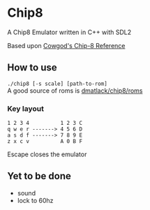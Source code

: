 # Chip8

A Chip8 Emulator written in C++ with SDL2  

Based upon [Cowgod's Chip-8 Reference](http://devernay.free.fr/hacks/chip8/C8TECH10.HTM)  

## How to use

`./chip8 [-s scale] [path-to-rom]`  
A good source of roms is [dmatlack/chip8/roms](https://github.com/dmatlack/chip8/tree/master/roms)  

### Key layout

    1 2 3 4          1 2 3 C  
    q w e r -------> 4 5 6 D  
    a s d f -------> 7 8 9 E  
    z x c v          A 0 B F  
Escape closes the emulator  

## Yet to be done

- sound
- lock to 60hz
